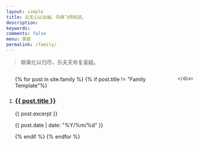 ```yaml
---
layout: simple
title: 云无心以出岫，鸟倦飞而知还。
description: 
keywords:
comments: false
menu: 家庭
permalink: /family/
---
```


> 聊乘化以归尽，乐夫天命复奚疑。

<section class="container content">
    <div class="columns">
        <div class="column" >
            <ol class="repo-list">
              {% for post in site.family %}
              {% if post.title != "Family Template"%}
              <li class="repo-list-item">
                <h3 class="repo-list-name">
                  <a href="{{ site.url }}{{ post.url }}">{{ post.title }}</a>
                </h3>
                <p class="repo-list-description">
                {{ post.excerpt }}
                </p>
                <p class="repo-list-meta">
                <span class="meta-info">
                  <span class="octicon octicon-calendar"></span> {{ post.date | date: "%Y/%m/%d" }}
                </span>
                </p>
              </li>
              {% endif %}
              {% endfor %}
            </ol>
        </div>
     
    </div>

</section>
